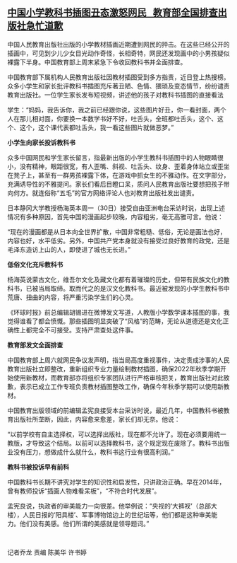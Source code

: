 <!--1653900851000-->
[中国小学教科书插图丑态激怒网民   教育部全国排查出版社急忙道歉](https://www.rfa.org/mandarin/yataibaodao/kejiaowen/ql1-05302022045246.html)
------

<p>中国人民教育出版社出版的小学教材插画近期遭到网民的抨击。在这些已经公开的插画中，可见到少儿少女目光动作奇怪，长相奇特，网民还发现画中的小男孩疑似裸露下半身。中国教育部上周末紧急下令收回教科书并全面排查。</p><p>中国教育部下属机构人民教育出版社因教材插图受到多方指责，近日登上热搜榜。众多小学生和家长批评教科书插图充斥著丑陋、色情、猥琐及变态情节，纷纷谴责教育出版社。一位学生家长发布短视频，讲述他的孩子对教科书插图的直接看法</p><p>学生：“妈妈，我告诉你，我之前已经跟你说，这些图片好丑，你一看封面，两个人在那儿相对面，你要换一本数学书好不好，吐舌头，全班都吐舌头，这个、这个、这个，这个课代表都吐舌头，我一看这些图片就做恶梦。”</p><p><strong>小学生向家长投诉教科书</strong></p><p>众多中国网民和学生家长留言，指最新出版的小学生教科书插图中的人物眼睛很小，没有精神，眼距很宽，有人歪嘴、斜视、吐舌头、纹身、歪着身体站立或歪坐在凳子上，甚至有一群男孩裸露下体，在游戏中抓女生的不雅动作。在文字部分，充满诱导性的不雅提问。家长们看后目瞪口呆，质问人民教育出版社要想把孩子带向何方。就连俗称“五毛”的官方网络评论人也对教育出版社发出谴责。</p><p>日本静冈大学教授杨海英本周一（30日）接受自由亚洲电台采访时说，出现上述情况有多种原因，首先中国的漫画起步较晚，内容粗劣，毫无高雅可言。他说：</p><p>“现在的漫画都是从日本向全世界扩散，中国非常粗糙、低俗，无论是画法也好，内容也好，水平低劣。另外，中国共产党本身就没有接受过良好教育的政党，还是毛泽东造访上山的人，即使进了城也无长进。”</p><p><strong>低俗文化充斥教科书</strong></p><p>杨海英说蒙古文化，维吾尔文化及藏文化都有着璀璨的历史，但带有民族文化的教科书，已被当局取缔。取而代之的是汉文化教科书。最近被发现的小学生教科书中荒唐、扭曲的内容，将严重污染学生们的心灵。</p><p>《环球时报》前总编辑胡锡进在微博发文写道，人教版小学数学课本插图的事，我觉得谁看了都会愤慨。那些插图明显突破了“风格”的范畴，无论从道德还是文化正确性上都完全不可接受。支持严肃查处这件事。</p><p><strong>教育部发文全面排查</strong></p><p>中国教育部上周六就网民争议发声明，指当局高度重视事件，决定责成涉事的人民教育出版社立即整改，重新组织专业力量绘制教材插图，确保2022年秋季学期开始使用新教材，而教育部亦将组织专家团队进行严格审核把关，教育出版社对此致歉，表示已成立工作专班负责教材插图整改工作，确保今年秋季学期可以使用新教材。</p><p>中国教育出版领域的前编辑孟宪良接受本台采访时说，最近几年，中国教科书被教育出版社所垄断，因此，内容愈来愈差，家长们却无奈。他说：</p><p>“以前学校有自主选择权，可以选择出版社，现在都不允许了。现在必须要用统一教版，才导致这个结局。以前可以选择教科书，这个规定现在废除了。教科书出版业没有压力，想做成什么就什么，教科书这行业有很高利润。”</p><p><strong>教科书被投诉早有前科</strong></p><p>中国教科书长期不讲究对学生的知识性和启发性，只讲政治正确。早在2014年，曾有教师投诉“插画人物难看呆板”，“不符合时代发展”。</p><p>孟宪良说，执政者的审美能力一向很差。他举例说：“央视的‘大裤衩’（总部大楼），人民日报的‘阳具楼’、军事博物馆边上的世纪坛等，他们都是这种审美能力。他们没有美感。他们所谓的美感就是领导题词。”</p><p> </p><p>记者乔龙 责编 陈美华 许书婷</p>
